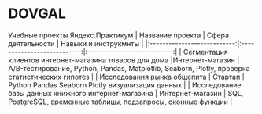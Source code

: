 # DOVGAL
Учебные проекты Яндекс.Практикум
| Название проекта | Сфера деятельности | Навыки и инструкмнты |
|:---------------------------:|:---------------------------:|:---------------------------:|
| Сегментация клиентов интернет-магазина товаров для дома |Интернет-магазин | A/B-тестирование, Python, Pandas, Matplotlib, Seaborn, Plotly, проверка статистических гипотез |
| Исследования рынка общепита | Стартап | Python Pandas Seaborn Plotly визуализация данных |
| Исследование базы данных книжного интернет-магазина | Интернет-магазин | SQL, PostgreSQL, временные  таблицы, подзапросы, оконные функции |

